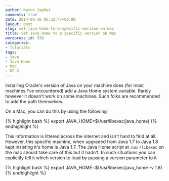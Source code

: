 ```yaml
---
author: Karun Japhet
comments: true
date: 2014-06-16 06:32:47+00:00
layout: post
slug: set-java-home-to-a-specific-version-on-mac
title: Set Java Home to a specific version on Mac
wordpress_id: 558
categories:
- Tutorials
tags:
- java
- Java Home
- Mac
- OS X
---
```


Installing Oracle's version of Java on your machine does (for most machines I've encountered) add a Java Home system variable. Rarely however it doesn't work on some machines. Such folks are recommended to add the path themselves.

On a Mac, you can do this by using the following

{% highlight bash %}
    export JAVA_HOME=$(/usr/libexec/java_home)
{% endhighlight %}

This information is littered across the internet and isn't hard to find at all. However, this specific machine, when upgraded from Java 1.7 to Java 1.8 kept insisting it's home is Java 1.7. The Java Home script at `/usr/libexec` on the mac should take care of this but it hadn't. In such situations you can explicitly tell it which version to load by passing a version parameter to it

{% highlight bash %}
    export JAVA_HOME=$(/usr/libexec/java_home -v 1.8)
{% endhighlight %}
